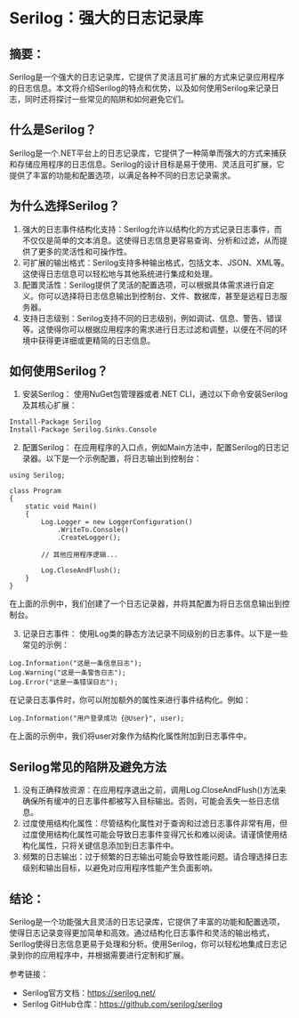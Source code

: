 # Serilog：强大的日志记录库
## 摘要：
Serilog是一个强大的日志记录库，它提供了灵活且可扩展的方式来记录应用程序的日志信息。本文将介绍Serilog的特点和优势，以及如何使用Serilog来记录日志，同时还将探讨一些常见的陷阱和如何避免它们。

## 什么是Serilog？
Serilog是一个.NET平台上的日志记录库，它提供了一种简单而强大的方式来捕获和存储应用程序的日志信息。Serilog的设计目标是易于使用、灵活且可扩展，它提供了丰富的功能和配置选项，以满足各种不同的日志记录需求。

## 为什么选择Serilog？
1. 强大的日志事件结构化支持：Serilog允许以结构化的方式记录日志事件，而不仅仅是简单的文本消息。这使得日志信息更容易查询、分析和过滤，从而提供了更多的灵活性和可操作性。
2. 可扩展的输出格式：Serilog支持多种输出格式，包括文本、JSON、XML等。这使得日志信息可以轻松地与其他系统进行集成和处理。
3. 配置灵活性：Serilog提供了灵活的配置选项，可以根据具体需求进行自定义。你可以选择将日志信息输出到控制台、文件、数据库，甚至是远程日志服务器。
4. 支持日志级别：Serilog支持不同的日志级别，例如调试、信息、警告、错误等。这使得你可以根据应用程序的需求进行日志过滤和调整，以便在不同的环境中获得更详细或更精简的日志信息。

## 如何使用Serilog？
1. 安装Serilog：
使用NuGet包管理器或者.NET CLI，通过以下命令安装Serilog及其核心扩展：
```
Install-Package Serilog
Install-Package Serilog.Sinks.Console
```

2. 配置Serilog：
在应用程序的入口点，例如Main方法中，配置Serilog的日志记录器。以下是一个示例配置，将日志输出到控制台：

```
using Serilog;

class Program
{
    static void Main()
    {
        Log.Logger = new LoggerConfiguration()
            .WriteTo.Console()
            .CreateLogger();

        // 其他应用程序逻辑...

        Log.CloseAndFlush();
    }
}
```

在上面的示例中，我们创建了一个日志记录器，并将其配置为将日志信息输出到控制台。

3. 记录日志事件：
使用Log类的静态方法记录不同级别的日志事件。以下是一些常见的示例：

```
Log.Information("这是一条信息日志");
Log.Warning("这是一条警告日志");
Log.Error("这是一条错误日志");
```

在记录日志事件时，你可以附加额外的属性来进行事件结构化。例如：


```
Log.Information("用户登录成功 {@User}", user);
```

在上面的示例中，我们将user对象作为结构化属性附加到日志事件中。

## Serilog常见的陷阱及避免方法
1. 没有正确释放资源：在应用程序退出之前，调用Log.CloseAndFlush()方法来确保所有缓冲的日志事件都被写入目标输出。否则，可能会丢失一些日志信息。
2. 过度使用结构化属性：尽管结构化属性对于查询和过滤日志事件非常有用，但过度使用结构化属性可能会导致日志事件变得冗长和难以阅读。请谨慎使用结构化属性，只将关键信息添加到日志事件中。
3. 频繁的日志输出：过于频繁的日志输出可能会导致性能问题。请合理选择日志级别和输出目标，以避免对应用程序性能产生负面影响。

## 结论：
Serilog是一个功能强大且灵活的日志记录库，它提供了丰富的功能和配置选项，使得日志记录变得更加简单和高效。通过结构化日志事件和灵活的输出格式，Serilog使得日志信息更易于处理和分析。使用Serilog，你可以轻松地集成日志记录到你的应用程序中，并根据需要进行定制和扩展。

参考链接：

- Serilog官方文档：https://serilog.net/
- Serilog GitHub仓库：https://github.com/serilog/serilog
